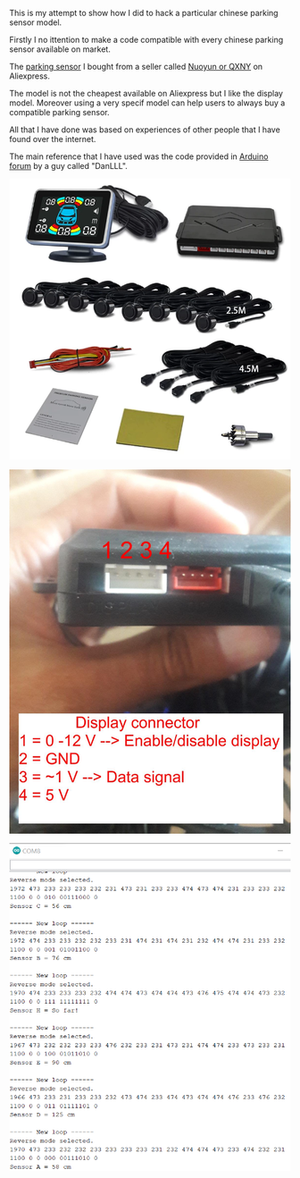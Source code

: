 This is my attempt to show how I did to hack a particular chinese parking sensor model.

Firstly I no ittention to make a code compatible with every chinese parking sensor available on market.

The [parking sensor](https://www.aliexpress.com/item/1005001570169898.html) I bought from a seller called [Nuoyun or QXNY](https://nuoyun.aliexpress.com/store/915639) on Aliexpress.

The model is not the cheapest available on Aliexpress but I like the display model. Moreover using a very specif model can help users to always buy a compatible parking sensor.

 
All that I have done was based on experiences of other people that I have found over the internet.

The main reference that I have used was the code provided in [Arduino forum](https://forum.arduino.cc/t/hacking-car-reverese-parking-sensors/171696/10) by a guy called "DanLLL". 

![Parking sensor model](Images/ParkingSensorModel.jpg)

![Module pinout](Images/ModulePinout.jpg)

![Serial monitor](Images/SerialMonitor.png)